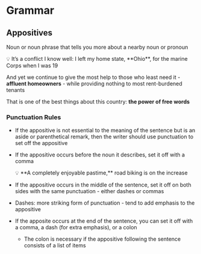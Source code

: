 # Grammar

## Appositives

Noun or noun phrase that tells you more about a nearby noun or pronoun

<aside>
💡 It’s a conflict I know well: I left my home state, **Ohio**, for the marine Corps when I was 19

And yet we continue to give the most help to those who least need it - **affluent homeowners** - while providing nothing to most rent-burdened tenants

That is one of the best things about this country: **the power of free words**

</aside>

### Punctuation Rules

- If the appositive is not essential to the meaning of the sentence but is an aside or parenthetical remark, then the writer should use punctuation to set off the appositive
- If the appositive occurs before the noun it describes, set it off with a comma

    <aside>
    💡 **A completely enjoyable pastime,** road biking is on the increase

    </aside>

- If the appositive occurs in the middle of the sentence, set it off on both sides with the same punctuation - either dashes or commas
- Dashes: more striking form of punctuation - tend to add emphasis to the appositive
- If the apposite occurs at the end of the sentence, you can set it off with a comma, a dash (for extra emphasis), or a colon
    - The colon is necessary if the appositive following the sentence consists of a list of items